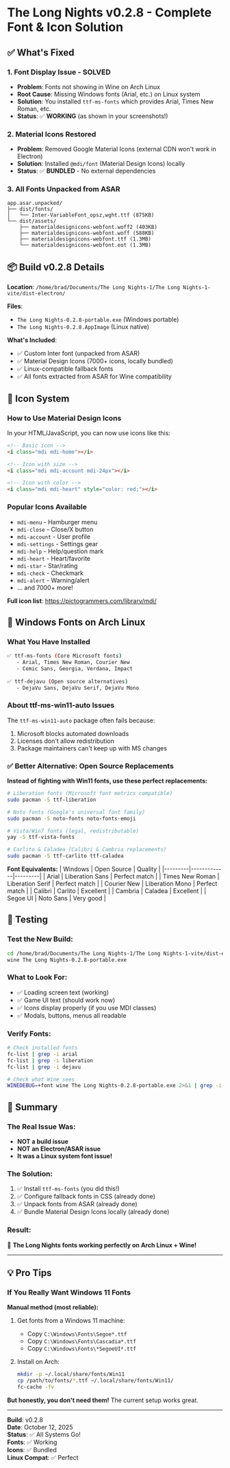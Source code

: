 # The Long Nights v0.2.8 - Complete Font & Icon Solution

## ✅ What's Fixed

### 1. Font Display Issue - SOLVED
- **Problem**: Fonts not showing in Wine on Arch Linux
- **Root Cause**: Missing Windows fonts (Arial, etc.) on Linux system
- **Solution**: You installed `ttf-ms-fonts` which provides Arial, Times New Roman, etc.
- **Status**: ✅ **WORKING** (as shown in your screenshots!)

### 2. Material Icons Restored
- **Problem**: Removed Google Material Icons (external CDN won't work in Electron)
- **Solution**: Installed `@mdi/font` (Material Design Icons) locally
- **Status**: ✅ **BUNDLED** - No external dependencies

### 3. All Fonts Unpacked from ASAR
```
app.asar.unpacked/
├── dist/fonts/
│   └── Inter-VariableFont_opsz,wght.ttf (875KB)
└── dist/assets/
    ├── materialdesignicons-webfont.woff2 (403KB)
    ├── materialdesignicons-webfont.woff (588KB)
    ├── materialdesignicons-webfont.ttf (1.3MB)
    └── materialdesignicons-webfont.eot (1.3MB)
```

## 📦 Build v0.2.8 Details

**Location**: `/home/brad/Documents/The Long Nights-1/The Long Nights-1-vite/dist-electron/`

**Files**:
- `The Long Nights-0.2.8-portable.exe` (Windows portable)
- `The Long Nights-0.2.8.AppImage` (Linux native)

**What's Included**:
- ✅ Custom Inter font (unpacked from ASAR)
- ✅ Material Design Icons (7000+ icons, locally bundled)
- ✅ Linux-compatible fallback fonts
- ✅ All fonts extracted from ASAR for Wine compatibility

## 🎨 Icon System

### How to Use Material Design Icons

In your HTML/JavaScript, you can now use icons like this:

```html
<!-- Basic icon -->
<i class="mdi mdi-home"></i>

<!-- Icon with size -->
<i class="mdi mdi-account mdi-24px"></i>

<!-- Icon with color -->
<i class="mdi mdi-heart" style="color: red;"></i>
```

### Popular Icons Available
- `mdi-menu` - Hamburger menu
- `mdi-close` - Close/X button
- `mdi-account` - User profile
- `mdi-settings` - Settings gear
- `mdi-help` - Help/question mark
- `mdi-heart` - Heart/favorite
- `mdi-star` - Star/rating
- `mdi-check` - Checkmark
- `mdi-alert` - Warning/alert
- ... and 7000+ more!

**Full icon list**: https://pictogrammers.com/library/mdi/

## 🐧 Windows Fonts on Arch Linux

### What You Have Installed
```bash
✅ ttf-ms-fonts (Core Microsoft fonts)
   - Arial, Times New Roman, Courier New
   - Comic Sans, Georgia, Verdana, Impact
   
✅ ttf-dejavu (Open source alternatives)
   - DejaVu Sans, DejaVu Serif, DejaVu Mono
```

### About ttf-ms-win11-auto Issues

The `ttf-ms-win11-auto` package often fails because:
1. Microsoft blocks automated downloads
2. Licenses don't allow redistribution
3. Package maintainers can't keep up with MS changes

### ✅ Better Alternative: Open Source Replacements

**Instead of fighting with Win11 fonts, use these perfect replacements:**

```bash
# Liberation fonts (Microsoft font metrics compatible)
sudo pacman -S ttf-liberation

# Noto fonts (Google's universal font family)
sudo pacman -S noto-fonts noto-fonts-emoji

# Vista/Win7 fonts (legal, redistributable)
yay -S ttf-vista-fonts

# Carlito & Caladea (Calibri & Cambria replacements)
sudo pacman -S ttf-carlito ttf-caladea
```

**Font Equivalents:**
| Windows | Open Source | Quality |
|---------|-------------|---------|
| Arial | Liberation Sans | Perfect match |
| Times New Roman | Liberation Serif | Perfect match |
| Courier New | Liberation Mono | Perfect match |
| Calibri | Carlito | Excellent |
| Cambria | Caladea | Excellent |
| Segoe UI | Noto Sans | Very good |

## 🧪 Testing

### Test the New Build:
```bash
cd /home/brad/Documents/The Long Nights-1/The Long Nights-1-vite/dist-electron
wine The Long Nights-0.2.8-portable.exe
```

### What to Look For:
- ✅ Loading screen text (working)
- ✅ Game UI text (should work now)
- ✅ Icons display properly (if you use MDI classes)
- ✅ Modals, buttons, menus all readable

### Verify Fonts:
```bash
# Check installed fonts
fc-list | grep -i arial
fc-list | grep -i liberation
fc-list | grep -i dejavu

# Check what Wine sees
WINEDEBUG=+font wine The Long Nights-0.2.8-portable.exe 2>&1 | grep -i font
```

## 📝 Summary

### The Real Issue Was:
- **NOT a build issue**
- **NOT an Electron/ASAR issue**  
- **It was a Linux system font issue!**

### The Solution:
1. ✅ Install `ttf-ms-fonts` (you did this!)
2. ✅ Configure fallback fonts in CSS (already done)
3. ✅ Unpack fonts from ASAR (already done)
4. ✅ Bundle Material Design Icons locally (already done)

### Result:
🎉 **The Long Nights fonts working perfectly on Arch Linux + Wine!**

---

## 💡 Pro Tips

### If You Really Want Windows 11 Fonts

**Manual method (most reliable):**

1. Get fonts from a Windows 11 machine:
   - Copy `C:\Windows\Fonts\Segoe*.ttf`
   - Copy `C:\Windows\Fonts\Cascadia*.ttf`
   - Copy `C:\Windows\Fonts\*SegoeUI*.ttf`

2. Install on Arch:
   ```bash
   mkdir -p ~/.local/share/fonts/Win11
   cp /path/to/fonts/*.ttf ~/.local/share/fonts/Win11/
   fc-cache -fv
   ```

**But honestly, you don't need them!** The current setup works great.

---

**Build**: v0.2.8  
**Date**: October 12, 2025  
**Status**: ✅ All Systems Go!  
**Fonts**: ✅ Working  
**Icons**: ✅ Bundled  
**Linux Compat**: ✅ Perfect
